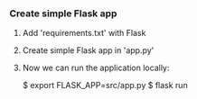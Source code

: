 ### Create simple Flask app

1. Add 'requirements.txt' with Flask

2. Create simple Flask app in 'app.py'

3. Now we can run the application locally:

     $ export FLASK_APP=src/app.py
     $ flask run

